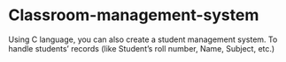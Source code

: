 # Classroom-management-system
Using C language, you can also create a student management system. To handle students’ records (like Student’s roll number, Name, Subject, etc.) 
